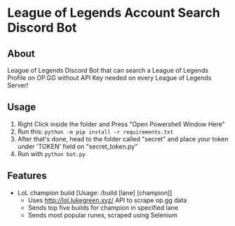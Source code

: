 # League of Legends Account Search Discord Bot

## About ##
League of Legends Discord Bot that can search a League of Legends Profile on OP.GG without API Key needed on every League of Legends Server!

## Usage ##
1. Right Click inside the folder and Press "Open Powershell Window Here"
2. Run this: ```python -m pip install -r requirements.txt```
3. After that's done, head to the folder called "secret" and place your token under 'TOKEN' field on "secret_token.py"
4. Run with ```python bot.py```


## Features ##
  - LoL champion build [Usage: /build [lane] [champion]]
      - Uses http://lol.lukegreen.xyz/ API to scrape op.gg data
      - Sends top five builds for champion in specified lane
      - Sends most popular runes, scraped using Selenium
